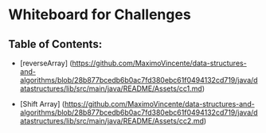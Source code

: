 # Whiteboard for Challenges

## Table of Contents:

- [reverseArray] (https://github.com/MaximoVincente/data-structures-and-algorithms/blob/28b877bcedb6b0ac7fd380ebc61f0494132cd719/java/datastructures/lib/src/main/java/README/Assets/cc1.md)

- [Shift Array] (https://github.com/MaximoVincente/data-structures-and-algorithms/blob/28b877bcedb6b0ac7fd380ebc61f0494132cd719/java/datastructures/lib/src/main/java/README/Assets/cc2.md)
